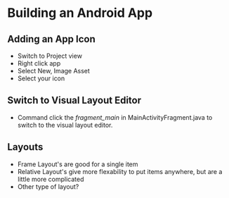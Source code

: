 # Building an Android App

## Adding an App Icon

- Switch to Project view
- Right click app
- Select New, Image Asset
- Select your icon

## Switch to Visual Layout Editor

- Command click the *fragment_main* in MainActivityFragment.java to switch to the visual layout editor.

## Layouts

- Frame Layout's are good for a single item
- Relative Layout's give more flexability to put items anywhere, but are a little more complicated
- Other type of layout?
